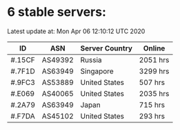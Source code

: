 # 6 stable servers:

Latest update at: Mon Apr 06 12:10:12 UTC 2020

| ID | ASN | Server Country | Online |
| -- | --- | -------------- | ------ |
| #.15CF | AS49392 | Russia | 2051 hrs |
| #.7F1D | AS63949 | Singapore | 3299 hrs |
| #.9FC3 | AS53889 | United States | 507 hrs |
| #.E069 | AS40065 | United States | 2035 hrs |
| #.2A79 | AS63949 | Japan | 715 hrs |
| #.F7DA | AS45102 | United States | 293 hrs |

